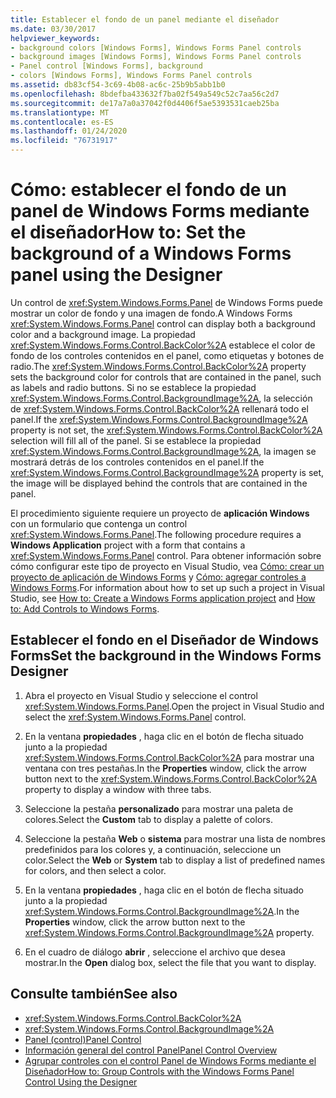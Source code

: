 ```yaml
---
title: Establecer el fondo de un panel mediante el diseñador
ms.date: 03/30/2017
helpviewer_keywords:
- background colors [Windows Forms], Windows Forms Panel controls
- background images [Windows Forms], Windows Forms Panel controls
- Panel control [Windows Forms], background
- colors [Windows Forms], Windows Forms Panel controls
ms.assetid: db83cf54-3c69-4b08-ac6c-25b9b5abb1b0
ms.openlocfilehash: 8bdefba433632f7ba02f549a549c52c7aa56c2d7
ms.sourcegitcommit: de17a7a0a37042f0d4406f5ae5393531caeb25ba
ms.translationtype: MT
ms.contentlocale: es-ES
ms.lasthandoff: 01/24/2020
ms.locfileid: "76731917"
---
```

# <a name="how-to-set-the-background-of-a-windows-forms-panel-using-the-designer"></a><span data-ttu-id="42a7f-102">Cómo: establecer el fondo de un panel de Windows Forms mediante el diseñador</span><span class="sxs-lookup"><span data-stu-id="42a7f-102">How to: Set the background of a Windows Forms panel using the Designer</span></span>

<span data-ttu-id="42a7f-103">Un control de <xref:System.Windows.Forms.Panel> de Windows Forms puede mostrar un color de fondo y una imagen de fondo.</span><span class="sxs-lookup"><span data-stu-id="42a7f-103">A Windows Forms <xref:System.Windows.Forms.Panel> control can display both a background color and a background image.</span></span> <span data-ttu-id="42a7f-104">La propiedad <xref:System.Windows.Forms.Control.BackColor%2A> establece el color de fondo de los controles contenidos en el panel, como etiquetas y botones de radio.</span><span class="sxs-lookup"><span data-stu-id="42a7f-104">The <xref:System.Windows.Forms.Control.BackColor%2A> property sets the background color for controls that are contained in the panel, such as labels and radio buttons.</span></span> <span data-ttu-id="42a7f-105">Si no se establece la propiedad <xref:System.Windows.Forms.Control.BackgroundImage%2A>, la selección de <xref:System.Windows.Forms.Control.BackColor%2A> rellenará todo el panel.</span><span class="sxs-lookup"><span data-stu-id="42a7f-105">If the <xref:System.Windows.Forms.Control.BackgroundImage%2A> property is not set, the <xref:System.Windows.Forms.Control.BackColor%2A> selection will fill all of the panel.</span></span> <span data-ttu-id="42a7f-106">Si se establece la propiedad <xref:System.Windows.Forms.Control.BackgroundImage%2A>, la imagen se mostrará detrás de los controles contenidos en el panel.</span><span class="sxs-lookup"><span data-stu-id="42a7f-106">If the <xref:System.Windows.Forms.Control.BackgroundImage%2A> property is set, the image will be displayed behind the controls that are contained in the panel.</span></span>

<span data-ttu-id="42a7f-107">El procedimiento siguiente requiere un proyecto de **aplicación Windows** con un formulario que contenga un control <xref:System.Windows.Forms.Panel>.</span><span class="sxs-lookup"><span data-stu-id="42a7f-107">The following procedure requires a **Windows Application** project with a form that contains a <xref:System.Windows.Forms.Panel> control.</span></span> <span data-ttu-id="42a7f-108">Para obtener información sobre cómo configurar este tipo de proyecto en Visual Studio, vea [Cómo: crear un proyecto de aplicación de Windows Forms](/visualstudio/ide/step-1-create-a-windows-forms-application-project) y [Cómo: agregar controles a Windows Forms](how-to-add-controls-to-windows-forms.md).</span><span class="sxs-lookup"><span data-stu-id="42a7f-108">For information about how to set up such a project in Visual Studio, see [How to: Create a Windows Forms application project](/visualstudio/ide/step-1-create-a-windows-forms-application-project) and [How to: Add Controls to Windows Forms](how-to-add-controls-to-windows-forms.md).</span></span>

## <a name="set-the-background-in-the-windows-forms-designer"></a><span data-ttu-id="42a7f-109">Establecer el fondo en el Diseñador de Windows Forms</span><span class="sxs-lookup"><span data-stu-id="42a7f-109">Set the background in the Windows Forms Designer</span></span>

1. <span data-ttu-id="42a7f-110">Abra el proyecto en Visual Studio y seleccione el control <xref:System.Windows.Forms.Panel>.</span><span class="sxs-lookup"><span data-stu-id="42a7f-110">Open the project in Visual Studio and select the <xref:System.Windows.Forms.Panel> control.</span></span>

2. <span data-ttu-id="42a7f-111">En la ventana **propiedades** , haga clic en el botón de flecha situado junto a la propiedad <xref:System.Windows.Forms.Control.BackColor%2A> para mostrar una ventana con tres pestañas.</span><span class="sxs-lookup"><span data-stu-id="42a7f-111">In the **Properties** window, click the arrow button next to the <xref:System.Windows.Forms.Control.BackColor%2A> property to display a window with three tabs.</span></span>

3. <span data-ttu-id="42a7f-112">Seleccione la pestaña **personalizado** para mostrar una paleta de colores.</span><span class="sxs-lookup"><span data-stu-id="42a7f-112">Select the **Custom** tab to display a palette of colors.</span></span>

4. <span data-ttu-id="42a7f-113">Seleccione la pestaña **Web** o **sistema** para mostrar una lista de nombres predefinidos para los colores y, a continuación, seleccione un color.</span><span class="sxs-lookup"><span data-stu-id="42a7f-113">Select the **Web** or **System** tab to display a list of predefined names for colors, and then select a color.</span></span>

5. <span data-ttu-id="42a7f-114">En la ventana **propiedades** , haga clic en el botón de flecha situado junto a la propiedad <xref:System.Windows.Forms.Control.BackgroundImage%2A>.</span><span class="sxs-lookup"><span data-stu-id="42a7f-114">In the **Properties** window, click the arrow button next to the <xref:System.Windows.Forms.Control.BackgroundImage%2A> property.</span></span>

6. <span data-ttu-id="42a7f-115">En el cuadro de diálogo **abrir** , seleccione el archivo que desea mostrar.</span><span class="sxs-lookup"><span data-stu-id="42a7f-115">In the **Open** dialog box, select the file that you want to display.</span></span>

## <a name="see-also"></a><span data-ttu-id="42a7f-116">Consulte también</span><span class="sxs-lookup"><span data-stu-id="42a7f-116">See also</span></span>

- <xref:System.Windows.Forms.Control.BackColor%2A>
- <xref:System.Windows.Forms.Control.BackgroundImage%2A>
- [<span data-ttu-id="42a7f-117">Panel (control)</span><span class="sxs-lookup"><span data-stu-id="42a7f-117">Panel Control</span></span>](panel-control-windows-forms.md)
- [<span data-ttu-id="42a7f-118">Información general del control Panel</span><span class="sxs-lookup"><span data-stu-id="42a7f-118">Panel Control Overview</span></span>](panel-control-overview-windows-forms.md)
- [<span data-ttu-id="42a7f-119">Agrupar controles con el control Panel de Windows Forms mediante el Diseñador</span><span class="sxs-lookup"><span data-stu-id="42a7f-119">How to: Group Controls with the Windows Forms Panel Control Using the Designer</span></span>](group-controls-with-wf-panel-control-using-the-designer.md)
